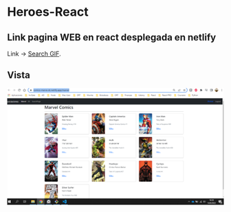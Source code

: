# Heroes-React

## Link pagina WEB en react desplegada en netlify

Link -> [Search GIF](https://comics-marve-dc.netlify.app/marvel).


## Vista

<img src="./public/screen.PNG">